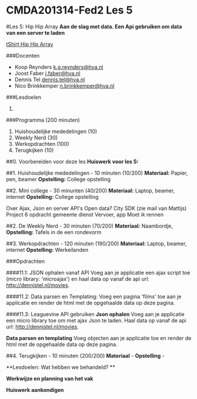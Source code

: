 CMDA201314-Fed2 Les 5
=====================

#Les 5: Hip Hip Array
**Aan de slag met data. Een Api gebruiken om data van een server te laden**

[tShirt Hip Hip Array](https://www.neatoshop.com/product/Hip-Hip-Array)


###Docenten
* Koop Reynders k.g.reynders@hva.nl   
* Joost Faber j.faber@hva.nl  
* Dennis Tel dennis.tel@hva.nl   
* Nico Brinkkemper n.brinkkemper@hva.nl  

###Lesdoelen

1. 



###Programma (200 minuten)
1. Huishoudelijke mededelingen (10)
2. Weekly Nerd (30) 
3. Werkopdrachten (100)
4. Terugkijken (10) 


##0. Voorbereiden voor deze les
**Huiswerk voor les 5:**



##1. Huishoudelijke mededelingen - 10 minuten (10/200)
**Materiaal:** Papier, pen, beamer 
**Opstelling:** College opstelling


##2. Mini college - 30 minunten (40/200)
**Materiaal:** Laptop, beamer, internet
**Opstelling:** College opstelling

Over Ajax, Json en server API's
Open data? City SDK (zie mail van Mattijs)
Project 6 opdracht gemeente dienst Vervoer, app Moet ik rennen




##2. De Weekly Nerd - 30 minuten (70/200)
**Materiaal:** Naambordje, 
**Opstelling:** Tafels in de een rondevorm




##3. Werkopdrachten - 120 minuten (190/200)
**Materiaal:** Laptop, beamer, internet
**Opstelling:** Werkeilanden


###Opdrachten

####11.1: JSON ophalen vanaf API 
Voeg aan je applicatie een ajax script toe (micro library: 'microajax') en haal data op vanaf de api url: http://dennistel.nl/movies. 

####11.2: Data parsen en Templating:
Voeg een pagina 'films' toe aan je applicatie en render de html met de opgehaalde data op deze pagina.


####11.3: Leaguevine API gebruiken
**Json ophalen**
Voeg aan je applicatie een micro library toe om met ajax Json te laden. Haal data op vanaf de api url: http://dennistel.nl/movies. 

**Data parsen en templating**
Voeg objecten aan je applicatie toe en render de html met de opgehaalde data op deze pagina.




##4. Terugkijken - 10 minuten (200/200)
**Materiaal** - 
**Opstelling** -  

**Lesdoelen: Wat hebben we behandeld? **

**Werkwijze en planning van het vak**

**Huiswerk aankondigen**



